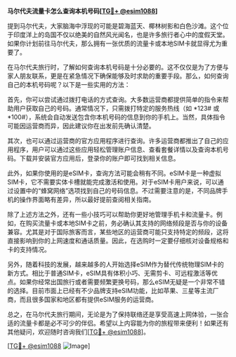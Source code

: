 **马尔代夫流量卡怎么查询本机号码[[TG💪+ @esim1088](https://t.me/s/esim1088)]**

提到马尔代夫，大家脑海中浮现的可能是碧海蓝天、椰林树影和白色沙滩。这个位于印度洋上的岛国不仅以绝美的自然风光闻名，也是许多旅行者心中的度假天堂。如果你计划前往马尔代夫，那么拥有一张优质的流量卡或本地SIM卡就显得尤为重要了。

在马尔代夫旅行时，了解如何查询本机号码是十分必要的。这不仅仅是为了方便与家人朋友联系，更是在紧急情况下确保能够及时求助的重要手段。那么，如何查询自己的本机号码呢？以下是一些实用的方法：

首先，你可以尝试通过拨打电话的方式查询。大多数运营商都提供简单的指令来帮助用户获取自己的号码。通常情况下，只需拨打特定的服务热线（如 *123# 或 *100#），系统会自动发送包含你本机号码的信息到你的手机上。当然，具体指令可能因运营商而异，因此建议你在出发前先确认清楚。

其次，也可以通过运营商的官方应用程序进行查询。许多运营商都推出了自己的应用程序，用户可以通过这些应用轻松管理账户信息、查看套餐详情以及查询本机号码。下载并安装官方应用后，登录你的账户即可找到相关信息。

此外，如果你使用的是eSIM卡，查询方法可能会稍有不同。eSIM卡是一种虚拟SIM卡，它不需要实体卡槽就能完成激活和使用。对于eSIM卡用户来说，可以通过设置中的“蜂窝网络”选项找到自己的号码信息。不过需要注意的是，不同品牌手机的操作界面略有差异，所以最好提前查阅相关指南。

除了上述方法之外，还有一些小技巧可以帮助你更好地管理手机卡和流量卡。例如，在购买流量卡或本地SIM卡之前，务必确认其支持的网络频段是否与你的设备兼容。尤其是对于国际旅客而言，某些地区的运营商可能只支持特定的频段，这将直接影响到你的上网速度和通话质量。因此，在选购时一定要仔细核对设备规格和卡的支持情况。

另外，随着科技的发展，越来越多的人开始选择eSIM作为替代传统物理SIM卡的新方式。相比于普通SIM卡，eSIM具有体积小巧、无需剪卡、可远程激活等优点。如果你经常出国旅行或者需要频繁更换号码，那么eSIM无疑是一个非常不错的选择。目前市面上已经有不少品牌支持eSIM功能，比如苹果、三星等主流厂商，而且很多国家和地区都有提供eSIM服务的运营商。

总之，在马尔代夫旅行期间，无论是为了保持联络还是享受高速上网体验，一张合适的流量卡都是必不可少的伴侣。希望以上内容能为你的旅程带来便利！如果还有其他疑问，欢迎随时咨询我们[[TG💪+ @esim1088](https://t.me/s/esim1088)]。

[[TG💪+ @esim1088](https://t.me/s/esim1088) ![Image](https://i.postimg.cc/4NQfJmqS/Snipaste-2025-05-13-00-14-12.png)]